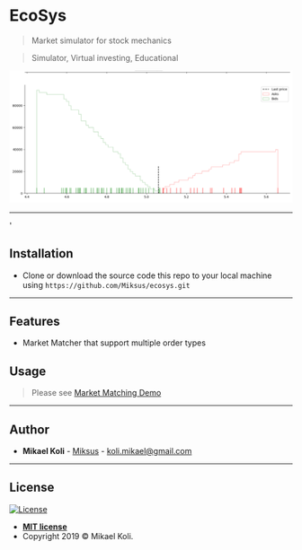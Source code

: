 

# EcoSys

> Market simulator for stock mechanics

> Simulator, Virtual investing, Educational

![Orderbook](docs/img/generated_orderbook.png)


---
'
## Installation


- Clone or download the source code this repo to your local machine using `https://github.com/Miksus/ecosys.git`


---

## Features
- Market Matcher that support multiple order types

## Usage
> Please see [Market Matching Demo](docs/maket_demo.ipynb)

---

## Author

* **Mikael Koli** - [Miksus](https://github.com/Miksus) - koli.mikael@gmail.com

---
## License

[![License](http://img.shields.io/:license-mit-blue.svg?style=flat-square)](http://badges.mit-license.org)

- **[MIT license](http://opensource.org/licenses/mit-license.php)**
- Copyright 2019 © Mikael Koli.